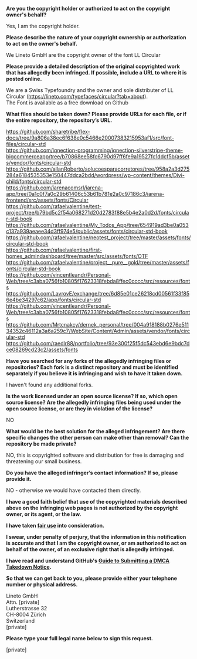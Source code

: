 **Are you the copyright holder or authorized to act on the copyright owner's behalf?**  
  
Yes, I am the copyright holder.  
  
**Please describe the nature of your copyright ownership or authorization to act on the owner's behalf.**  
  
We Lineto GmbH are the copyright owner of the font LL Circular  
  
**Please provide a detailed description of the original copyrighted work that has allegedly been infringed. If possible, include a URL to where it is posted online.**  
  
We are a Swiss Typefoundry and the owner and sole distributer of LL Circular (https://lineto.com/typefaces/circular?tab=about).  
The Font is available as a free download on Github  
  
**What files should be taken down? Please provide URLs for each file, or if the entire repository, the repository’s URL.**  
  
https://github.com/sharetribe/flex-docs/tree/9a806a38ec6f638e0c5466e20007383215953af1/src/font-files/circular-std  
https://github.com/iqnection-programming/iqnection-silverstripe-theme-bigcommerceapp/tree/b70868ee58fc6790d97ff6fe9a19527fc1ddcf5b/assets/vendor/fonts/circular-std  
https://github.com/allanRoberto/solucoesparacorretores/tree/958a2a3d275284a6184535353e150447ddca2bdd/wordpress/wp-content/themes/Divi-child/fonts/circular-std  
https://github.com/iarenacomsrl/iarena-app/tree/0a1c0f7a0c29b61406c53b61b781e2a0c97186c3/iarena-frontend/src/assets/fonts/Circular  
https://github.com/rafaelvalentine/test-project/tree/b79bd5c2f54a068271d20d2783f88e5b4e2a0d2d/fonts/circular-std-book  
https://github.com/rafaelvalentine/My_Todos_App/tree/654919ad3be0a053c137a939aeaee34d3ff974e5/public/assets/fonts/circular-std-book  
https://github.com/rafaelvalentine/neotest_project/tree/master/assets/fonts/circular-std-book  
https://github.com/rafaelvalentine/first-homes_admindashboard/tree/master/src/assets/fonts/OTF  
https://github.com/rafaelvalentine/project__pure__gold/tree/master/assets/fonts/circular-std-book  
https://github.com/vincentleandr/Personal-Web/tree/c3aba0756fb10805f17623318febda8ffec0cccc/src/resources/fonts  
https://github.com/LavrovE/exchange/tree/6d85e01ce26218cd00561f33f856e4be34297c62/app/fonts/circular-std  
https://github.com/vincentleandr/Personal-Web/tree/c3aba0756fb10805f17623318febda8ffec0cccc/src/resources/fonts  
https://github.com/Mrtcnakcy/dernek_personal/tree/004a918188b0276e51134352c46112a3a6a259c7/WebSite/Content/Admin/assets/vendor/fonts/circular-std  
https://github.com/raedlr88/portfolio/tree/93e300f25f5dc543ebd6e9bdc7dce08269cd23c2/assets/fonts  
  
**Have you searched for any forks of the allegedly infringing files or repositories? Each fork is a distinct repository and must be identified separately if you believe it is infringing and wish to have it taken down.**  
  
I haven't found any additional forks.  
  
**Is the work licensed under an open source license? If so, which open source license? Are the allegedly infringing files being used under the open source license, or are they in violation of the license?**  
  
NO  
  
**What would be the best solution for the alleged infringement? Are there specific changes the other person can make other than removal? Can the repository be made private?**  
  
NO, this is copyrighted software and distribution for free is damaging and threatening our small business.  
  
**Do you have the alleged infringer’s contact information? If so, please provide it.**  
  
NO - otherwise we would have contacted them directly.  
  
**I have a good faith belief that use of the copyrighted materials described above on the infringing web pages is not authorized by the copyright owner, or its agent, or the law.**  
  
**I have taken <a href="https://www.lumendatabase.org/topics/22">fair use</a> into consideration.**  
  
**I swear, under penalty of perjury, that the information in this notification is accurate and that I am the copyright owner, or am authorized to act on behalf of the owner, of an exclusive right that is allegedly infringed.**  
  
**I have read and understand GitHub's <a href="https://help.github.com/articles/guide-to-submitting-a-dmca-takedown-notice/">Guide to Submitting a DMCA Takedown Notice</a>.**  
  
**So that we can get back to you, please provide either your telephone number or physical address.**  
  
Lineto GmbH    
Attn. [private]    
Lutherstrasse 32    
CH-8004 Zürich    
Switzerland    
[private]    
  
**Please type your full legal name below to sign this request.**  
  
[private]    
